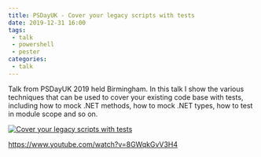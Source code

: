 ```yaml
---
title: PSDayUK - Cover your legacy scripts with tests
date: 2019-12-31 16:00
tags: 
 - talk
 - powershell
 - pester
categories:
 - talk
---
```


Talk from PSDayUK 2019 held Birmingham. In this talk I show the various techniques that can be used to cover your existing code base with tests, including how to mock .NET methods, how to mock .NET types, how to test in module scope and so on.

<!-- more -->

[![Cover your legacy scripts with tests](http://img.youtube.com/vi/8GWqkGvV3H4/0.jpg)](https://www.youtube.com/watch?v=8GWqkGvV3H4 "Cover your legacy scripts with tests")

<https://www.youtube.com/watch?v=8GWqkGvV3H4>